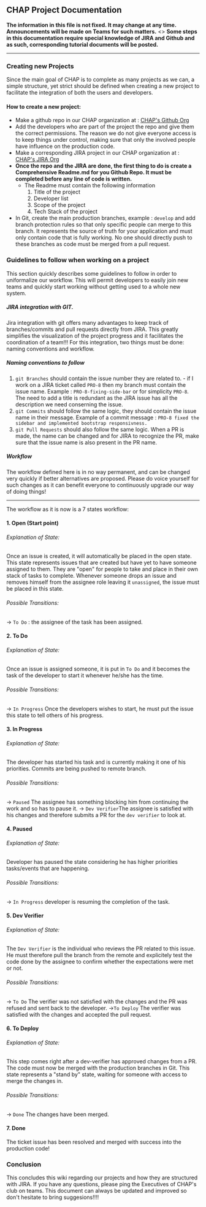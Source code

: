## CHAP Project Documentation

__The information in this file is not fixed. It may change at any time. Announcements will be made on Teams for such matters.__ 
 <>
__Some steps in this documentation require special knowledge of JIRA and Github and as such, corresponding tutorial documents will be posted.__
___

### Creating new Projects
Since the main goal of CHAP is to complete as many projects as we can, a simple structure, yet strict should be defined when creating a new project to facilitate the integration of both the users and developers. 

#### How to create a new project:
- Make a github repo in our CHAP organization at : [CHAP's Github Org](https://github.com/chap-organization)
- Add the developers who are part of the project the repo and give them the correct permissions. The reason we do not give everyone access is to keep things under control, making sure that only the involved people have influence on the production code. 
- Make a corresponding JIRA project in our CHAP organization at : [CHAP's JIRA Org](https://chap-club.atlassian.net/jira/projects?selectedProjectType=software) 
- **Once the repo and the JIRA are done, the first thing to do is create a Comprehensive Readme.md for you Github Repo. It must be completed before any line of code is written.** 
    -  The Readme must contain the following information 
        1. Title of the project
        2. Developer list
        3. Scope of the project
        4. Tech Stack of the project
- In Git, create the main production branches, example : `develop` and add branch protection rules so that only specific people can merge to this branch. It represents the source of truth for your application and must only contain code that is fully working. No one should directly push to these branches as code must be merged from a pull request. 

### Guidelines to follow when working on a project
This section quickly describes some guidelines to follow in order to uniformalize our workflow. This will permit developers to easily join new teams and quickly start working without getting used to a whole new system.  

##### JIRA integration with GIT. 

 Jira integration with git offers many advantages to keep track of branches/commits and pull requests directly from JIRA. This greatly simplifies the visualization of the project progress and it facilitates the coordination of a team!!! For this integration, two things must be done: naming conventions and workflow. 
 
##### Naming conventions to follow
 1. `git Branches` should contain the issue number they are related to.    - if I work on a JIRA ticket called `PRO-8` then my branch must contain the issue name. Example : `PRO-8-fixing-side-bar` or for simplicity `PRO-8`. The need to add a title is redundant as the JIRA issue has all the description we need conserning the issue.
 2. `git Commits` should follow the same logic, they should contain the issue name in their message.
 Example of a commit message : `PRO-8 fixed the sidebar and implemented bootstrap responsivness.`
 3. `git Pull Requests` should also follow the same logic. When a PR is made, the name can be changed and for JIRA to recognize the PR, make sure that the issue name is also present in the PR name. 

##### Workflow 
The workflow defined here is in no way permanent, and can be changed very quickly if better alternatives are proposed. Please do voice yourself for such changes as it can benefit everyone to continuously upgrade our way of doing things!
___
The workflow as it is now is a 7 states workflow:
#### 1. Open (Start point)
###### Explanation of State:
Once an issue is created, it will automatically be placed in the open state. This state represents issues that are created but have yet to have someone assigned to them. They are "open" for people to take and place in their own stack of tasks to complete. 
Whenever someone drops an issue and removes himself from the assignee role leaving it `unassigned`, the issue must be placed in this state. 
###### Possible Transitions:
-> `To Do` : the assignee of the task has been assigned.

#### 2. To Do
###### Explanation of State:
Once an issue is assigned someone, it is put in `To Do` and it becomes the task of the developer to start it whenever he/she has the time. 
###### Possible Transitions:
-> `In Progress` Once the developers wishes to start, he must put the issue this state to tell others of his progress. 

#### 3. In Progress
###### Explanation of State:
The developer has started his task and is currently making it one of his priorities. Commits are being pushed to remote branch. 
###### Possible Transitions:
-> `Paused` The assignee has something blocking him from continuing the work and so has to pause it. 
-> `Dev Verifier`The assignee is satisfied with his changes and therefore submits a PR for the `dev verifier` to look at. 
#### 4. Paused
###### Explanation of State:
Developer has paused the state considering he has higher priorities tasks/events that are happening. 
###### Possible Transitions:
-> `In Progress` developer is resuming the completion of the task. 
#### 5. Dev Verifier
###### Explanation of State:
The `Dev Verifier` is the individual who reviews the PR related to this issue. He must therefore pull the branch from the remote and explicitely test the code done by the assignee to confirm whether the expectations were met or not. 
###### Possible Transitions:
-> `To Do` The verifier was not satisfied with the changes and the PR was refused and sent back to the developer. 
->`To Deploy` The verifier was satisfied with the changes and accepted the pull request. 
#### 6. To Deploy
###### Explanation of State:
This step comes right after a dev-verifier has approved changes from a PR. The code must now be merged with the production branches in Git. This state represents a "stand by" state, waiting for someone with access to merge the changes in. 
###### Possible Transitions:
-> `Done` The changes have been merged. 
#### 7. Done
The ticket issue has been resolved and merged with success into the production code!


### Conclusion 

This concludes this wiki regarding our projects and how they are structured with JIRA. If you have any questions, please ping the Executives of CHAP's club on teams. This document can always be updated and improved so don't hesitate to bring suggesions!!!!


